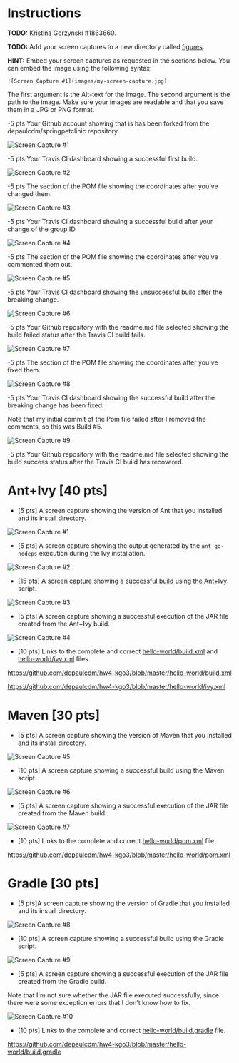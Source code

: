 # Instructions
**TODO:** Kristina Gorzynski   #1863660.

**TODO:** Add your screen captures to a new directory called [figures](figures).

**HINT:** Embed your screen captures as requested in the sections below. You can embed the image using the following syntax:

```
![Screen Capture #1](images/my-screen-capture.jpg)
```

The first argument is the Alt-text for the image. The second argument is the path to the image. Make sure your images are readable and that you save them in a JPG or PNG format.

-5 pts Your Github account showing that is has been forked from the depaulcdm/springpetclinic repository.

![Screen Capture #1](https://github.com/kgo3/spring-petclinic/Build_success1.jpg)


-5 pts Your Travis CI dashboard showing a successful first build.

![Screen Capture #2](https://github.com/kgo3/spring-petclinic/Build_success1.jpg)


-5 pts The section of the POM file showing the coordinates after you’ve changed them.

![Screen Capture #3](https://github.com/kgo3/spring-petclinic/pom_coordinates.jpg)


-5 pts Your Travis CI dashboard showing a successful build after your change of the group ID.

![Screen Capture #4](https://github.com/kgo3/spring-petclinic/Build_success2.jpg)


-5 pts The section of the POM file showing the coordinates after you’ve commented them out.

![Screen Capture #5](https://github.com/kgo3/spring-petclinic/pom_comment_out.jpg)


-5 pts Your Travis CI dashboard showing the unsuccessful build after the breaking change.

![Screen Capture #6](https://github.com/kgo3/spring-petclinic/build_fail.jpg)


-5 pts Your Github repository with the readme.md file selected showing the build failed status after the Travis CI build fails.

![Screen Capture #7](https://github.com/kgo3/spring-petclinic/readme_fail.jpg)


-5 pts The section of the POM file showing the coordinates after you’ve fixed them.

![Screen Capture #8](https://github.com/kgo3/spring-petclinic/pom_fixed.jpg)


-5 pts Your Travis CI dashboard showing the successful build after the breaking change has been fixed. 

Note that my initial commit of the Pom file failed after I removed the comments, so this was Build #5.

![Screen Capture #9](https://github.com/kgo3/spring-petclinic/Build_success3.jpg)


-5 pts Your Github repository with the readme.md file selected showing the build success status after the Travis CI build has recovered.






























# Ant+Ivy [40 pts]
- [5 pts] A screen capture showing the version of Ant that you installed and its install directory.  

![Screen Capture #1](https://github.com/depaulcdm/hw4-kgo3/blob/master/images/ant-version.JPG)   



- [5 pts] A screen capture showing the output generated by the `ant go-nodeps` execution during the Ivy installation.  

![Screen Capture #2](https://github.com/depaulcdm/hw4-kgo3/blob/master/images/ant-go-nodeps.JPG)


- [15 pts] A screen capture showing a successful build using the Ant+Ivy script.

![Screen Capture #3](https://github.com/depaulcdm/hw4-kgo3/blob/master/images/ant-build-success.JPG)


- [5 pts] A screen capture showing a successful execution of the JAR file created from the Ant+Ivy build.

![Screen Capture #4](https://github.com/depaulcdm/hw4-kgo3/blob/master/images/ant-jar-success.JPG)


- [10 pts] Links to the complete and correct [hello-world/build.xml](hello-world/build.xml) and [hello-world/ivy.xml](hello-world/ivy.xml) files.


https://github.com/depaulcdm/hw4-kgo3/blob/master/hello-world/build.xml

https://github.com/depaulcdm/hw4-kgo3/blob/master/hello-world/ivy.xml


# Maven [30 pts]
- [5 pts] A screen capture showing the version of Maven that you installed and its install directory.

![Screen Capture #5](https://github.com/depaulcdm/hw4-kgo3/blob/master/images/maven-version.JPG)

- [10 pts] A screen capture showing a successful build using the Maven script.

![Screen Capture #6](https://github.com/depaulcdm/hw4-kgo3/blob/master/images/maven-build-success.JPG)

- [5 pts] A screen capture showing a successful execution of the JAR file created from the Maven build.

![Screen Capture #7](https://github.com/depaulcdm/hw4-kgo3/blob/master/images/maven-jar-success.JPG)

- [10 pts] Links to the complete and correct [hello-world/pom.xml](hello-world/pom.xml) file.

https://github.com/depaulcdm/hw4-kgo3/blob/master/hello-world/pom.xml

# Gradle [30 pts]
- [5 pts]A screen capture showing the version of Gradle that you installed and its install directory.

![Screen Capture #8](https://github.com/depaulcdm/hw4-kgo3/blob/master/images/gradle-version.JPG)

- [10 pts] A screen capture showing a successful build using the Gradle script.

![Screen Capture #9](https://github.com/depaulcdm/hw4-kgo3/blob/master/images/gradle-build-success.JPG)

- [5 pts] A screen capture showing a successful execution of the JAR file created from the Gradle build. 

Note that I'm not sure whether the JAR file executed successfully, since there were some exception errors that I don't know how to fix.

![Screen Capture #10](https://github.com/depaulcdm/hw4-kgo3/blob/master/images/gradle-jar-success.JPG)

- [10 pts] Links to the complete and correct [hello-world/build.gradle](hello-world/build.gradle) file.

https://github.com/depaulcdm/hw4-kgo3/blob/master/hello-world/build.gradle